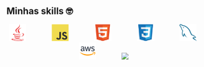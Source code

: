 ## Minhas skills :nerd_face:
<div align="center">
    <img height="40" src="https://raw.githubusercontent.com/devicons/devicon/master/icons/java/java-plain.svg">
    &nbsp;&nbsp;&nbsp;&nbsp;&nbsp;&nbsp;&nbsp;&nbsp;&nbsp;&nbsp;&nbsp;&nbsp;&nbsp;
    <img height="40" src="https://raw.githubusercontent.com/devicons/devicon/master/icons/javascript/javascript-original.svg">
    &nbsp;&nbsp;&nbsp;&nbsp;&nbsp;&nbsp;&nbsp;&nbsp;&nbsp;&nbsp;&nbsp;&nbsp;&nbsp;
    <img height="40" src="https://raw.githubusercontent.com/devicons/devicon/master/icons/html5/html5-original.svg">
    &nbsp;&nbsp;&nbsp;&nbsp;&nbsp;&nbsp;&nbsp;&nbsp;&nbsp;&nbsp;&nbsp;&nbsp;&nbsp;
    <img height="40" src="https://raw.githubusercontent.com/devicons/devicon/master/icons/css3/css3-original.svg">
    &nbsp;&nbsp;&nbsp;&nbsp;&nbsp;&nbsp;&nbsp;&nbsp;&nbsp;&nbsp;&nbsp;&nbsp;&nbsp;
    <img height="40" src="https://raw.githubusercontent.com/devicons/devicon/master/icons/mysql/mysql-original.svg">
     &nbsp;&nbsp;&nbsp;&nbsp;&nbsp;&nbsp;&nbsp;&nbsp;&nbsp;&nbsp;&nbsp;&nbsp;&nbsp;
    <img height="40" src="https://raw.githubusercontent.com/github/explore/fbceb94436312b6dacde68d122a5b9c7d11f9524/topics/aws/aws.png">
    &nbsp;&nbsp;&nbsp;&nbsp;&nbsp;&nbsp;&nbsp;&nbsp;&nbsp;&nbsp;&nbsp;&nbsp;&nbsp;
    <img heigth="40" src="https://www.google.com/imgres?q=logo%20typescript%20svg&imgurl=https%3A%2F%2Fupload.wikimedia.org%2Fwikipedia%2Fcommons%2Fthumb%2F2%2F2d%2FTypeScript_ESLint_logo.svg%2F768px-TypeScript_ESLint_logo.svg.png&imgrefurl=https%3A%2F%2Fcommons.wikimedia.org%2Fwiki%2FFile%3ATypeScript_ESLint_logo.svg&docid=WT-RI57mCJdfbM&tbnid=riyjliiRDZ8ptM&vet=12ahUKEwimzs3hrO-MAxX6qJUCHVymJWEQM3oECBsQAA..i&w=768&h=768&hcb=2&ved=2ahUKEwimzs3hrO-MAxX6qJUCHVymJWEQM3oECBsQAA">&nbsp;&nbsp;&nbsp;&nbsp;&nbsp;&nbsp;&nbsp;&nbsp;&nbsp;&nbsp;&nbsp;&nbsp;&nbsp;
    
</div>
